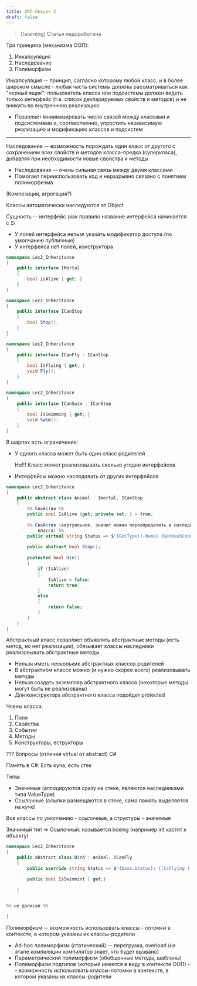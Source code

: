 ```yaml
---
title: ООП Лекция 2
draft: false
---
```


>[!warning] Статья недоработана

Три принципа (механизма ООП):
1. Инкапсуляция
2. Наследование
3. Полиморфизм

Инкапсуляция -- принцип, согласно которому любой класс, и в более широком смысле - любая часть системы должны рассматриваться как "черный ящик": пользователь класса или подсистемы должен видеть только интерфейс (т.e. список декларируемых свойств и методов) и не вникать во внутреннюю реализацию

- Позволяет мниимизировать число связей между классами и подсистемами и, соотвественно, упростить независимую реализацию и модификацию классов и подсистем

---

Наследование -- возможность порождать один класс от другого с сохранением всех свойств и методов класса-предка (суперкласа), добавляя при необходимости новые свойства и методы

- Наследование -- очень сильная связь между двумя классами
- Помогает переиспользовать код и неразрывно связано с понятием полиморфизма

(Композиция, агрегация?)

Классы автоматически наследуются от Object

Сущность -- интерфейс (как правило название интерфейса начинается с `I`)
- У полей интерфейса нельзя указать модификатор доступа (по умолчанию публичные)
- У интерфейса нет полей, конструктора
```C#
namespace Lec2_Inheritance
{
	public interface IMortal
	{
		bool isAlive { get; }
	}
}
```

```C#
namespace Lec2_Inheritance
{
	public interface ICanStop
	{
		bool Stop();
	}
}
```

```C#
namespace Lec2_Inheritance
{
	public interface ICanFly : ICanStop
	{
		bool IsFlying { get; }
		void Fly();
	}
}
```

```C#
namespace Lec2_Inheritance
{
	public interface ICanSwim : ICanStop
	{
		bool IsSwimming { get; }
		void Swim();
	}
}
```

В шарпах есть ограничение: 
- У одного класса может быть один класс родителей
  
  Но!!! Класс может реализовывать сколько угодно интерфейсов
- Интерфейсы можно наследовать от других интерфейсов

```C#
namespace Lec2_Inheritance
{
	public abstract class Animal : Imortal, ICanStop
	{
		%% Свойство %%
		public bool IsAlive {get; private set; } = true;
		
		%% Cвойство (виртуальное, значит можно переопределить в наследниках 
			класса) %%
		public virtual string Status => $"{GetType().Name} {GetHashCode()}: {(IsAlive ? "alive" : "dead")}";
		
		public abstract bool Stop();
		
		protected bool Die()
		{
			if (IsAlive)
			{
				IsAlive = false;
				return true;
			}
			else
			{
				return false;
			}
		}
	}
}
```


Абстрактный класс позволяет объявлять абстрактные методы (есть метод, но нет реализации), обязывает классы наследники реализовывать абстрактные методы
- Нельзя иметь нескольких абстрактных классов родителей
- В абстрактном классе можно (и нужно скорее всего) реализовывать методы
- Нельзя создать экземпляр абстрактного класса (некоторые методы могут быть не реализованы)
- Для конструктора абстрактного класса подойдет protected

Члены класса:
1. Поля
2. Свойства
3. События
4. Методы
5. Конструкторы, еструкторы

??? Вопросы (отличия virtual от abstract)
C# 

Память в C#:
Есть куча, есть стек

Типы:
- Значимые (аллоцируются сразу на стеке, являются наследниками типа ValueType)
- Ссылочные (ссылки размещаются в стеке, сама память выделяется на куче)

Все классы по умолчанию - ссылочные, а структуры - значимые

Значимый тип => Ссылочный: называется boxing (например int кастят к объекту)

```C#
namespace Lec2_Inheritance
{
	public abstraсt class Bird : Animal, ICanFly
	{
		public override string Status => $"{base.Status}: {(IsFlying ? "flying" : "not flying")}";

		public bool IsSwimmint { get;}
	
	}

	
%% не дописал %%

}
```

Полиморфизм -- возможность использовать классы - потомки в контексте, в котором указаны их классы-родители

- Ad-hoc полиморфизм (статический) -- перегрузка, overload (на этапе компиляции компилятор знает, что будет вызвано)
- Параметрический полиморфизм (обобщенные методы, шаблоны)
- Полиморфизм подтипов (который имеется в виду в контексте ООП) -- возможность использовать классы-потомки в контексте, в котором указаны их классы-родители